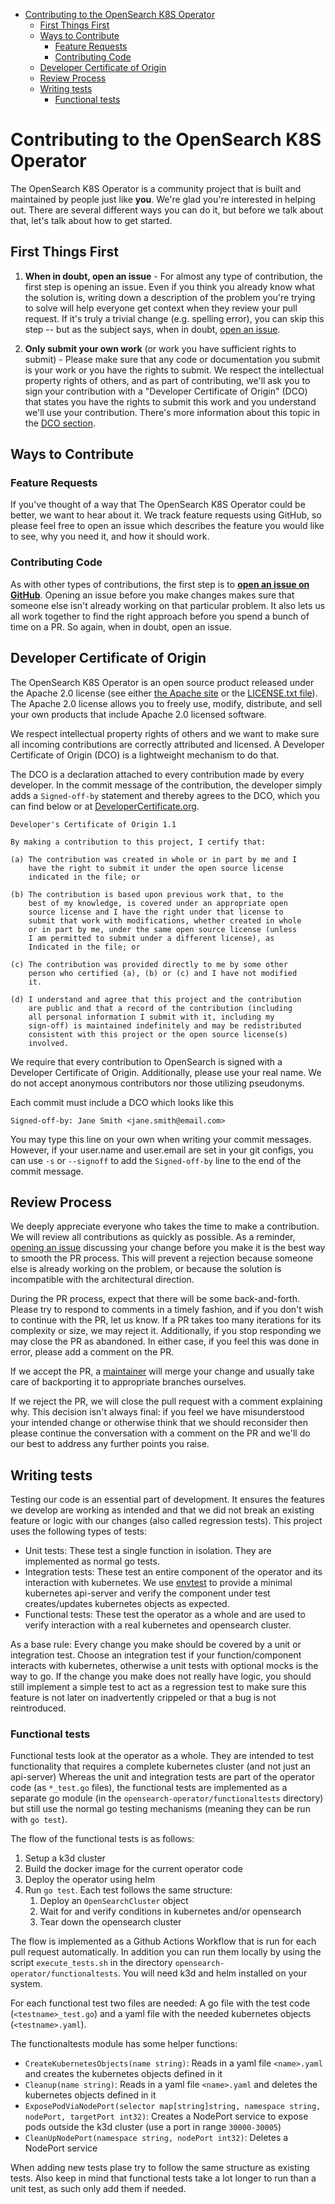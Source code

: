 - [Contributing to the OpenSearch K8S Operator](#contributing-to-the-opensearch-k8s-operator)
  - [First Things First](#first-things-first)
  - [Ways to Contribute](#ways-to-contribute)
    - [Feature Requests](#feature-requests)
    - [Contributing Code](#contributing-code)
  - [Developer Certificate of Origin](#developer-certificate-of-origin)
  - [Review Process](#review-process)
  - [Writing tests](#writing-tests)
    - [Functional tests](#functional-tests)

# Contributing to the OpenSearch K8S Operator

The OpenSearch K8S Operator is a community project that is built and maintained by people just like **you**. We're glad you're interested in helping out. There are several different ways you can do it, but before we talk about that, let's talk about how to get started.

## First Things First

1. **When in doubt, open an issue** - For almost any type of contribution, the first step is opening an issue. Even if you think you already know what the solution is, writing down a description of the problem you're trying to solve will help everyone get context when they review your pull request. If it's truly a trivial change (e.g. spelling error), you can skip this step -- but as the subject says, when in doubt, [open an issue](https://github.com/Opster/opensearch-k8s-operator/issues).

2. **Only submit your own work**  (or work you have sufficient rights to submit) - Please make sure that any code or documentation you submit is your work or you have the rights to submit. We respect the intellectual property rights of others, and as part of contributing, we'll ask you to sign your contribution with a "Developer Certificate of Origin" (DCO) that states you have the rights to submit this work and you understand we'll use your contribution. There's more information about this topic in the [DCO section](#developer-certificate-of-origin).

## Ways to Contribute


### Feature Requests

If you've thought of a way that The OpenSearch K8S Operator could be better, we want to hear about it. We track feature requests using GitHub, so please feel free to open an issue which describes the feature you would like to see, why you need it, and how it should work.

### Contributing Code

As with other types of contributions, the first step is to [**open an issue on GitHub**](https://github.com/opensearch-project/OpenSearch/issues/new/choose). Opening an issue before you make changes makes sure that someone else isn't already working on that particular problem. It also lets us all work together to find the right approach before you spend a bunch of time on a PR. So again, when in doubt, open an issue.

## Developer Certificate of Origin

The OpenSearch K8S Operator is an open source product released under the Apache 2.0 license (see either [the Apache site](https://www.apache.org/licenses/LICENSE-2.0) or the [LICENSE.txt file](./LICENSE.txt)). The Apache 2.0 license allows you to freely use, modify, distribute, and sell your own products that include Apache 2.0 licensed software.

We respect intellectual property rights of others and we want to make sure all incoming contributions are correctly attributed and licensed. A Developer Certificate of Origin (DCO) is a lightweight mechanism to do that.

The DCO is a declaration attached to every contribution made by every developer. In the commit message of the contribution, the developer simply adds a `Signed-off-by` statement and thereby agrees to the DCO, which you can find below or at [DeveloperCertificate.org](http://developercertificate.org/).

```
Developer's Certificate of Origin 1.1

By making a contribution to this project, I certify that:

(a) The contribution was created in whole or in part by me and I
    have the right to submit it under the open source license
    indicated in the file; or

(b) The contribution is based upon previous work that, to the
    best of my knowledge, is covered under an appropriate open
    source license and I have the right under that license to
    submit that work with modifications, whether created in whole
    or in part by me, under the same open source license (unless
    I am permitted to submit under a different license), as
    Indicated in the file; or

(c) The contribution was provided directly to me by some other
    person who certified (a), (b) or (c) and I have not modified
    it.

(d) I understand and agree that this project and the contribution
    are public and that a record of the contribution (including
    all personal information I submit with it, including my
    sign-off) is maintained indefinitely and may be redistributed
    consistent with this project or the open source license(s)
    involved.
 ```

We require that every contribution to OpenSearch is signed with a Developer Certificate of Origin. Additionally, please use your real name. We do not accept anonymous contributors nor those utilizing pseudonyms.

Each commit must include a DCO which looks like this

```
Signed-off-by: Jane Smith <jane.smith@email.com>
```

You may type this line on your own when writing your commit messages. However, if your user.name and user.email are set in your git configs, you can use `-s` or `--signoff` to add the `Signed-off-by` line to the end of the commit message.

## Review Process

We deeply appreciate everyone who takes the time to make a contribution. We will review all contributions as quickly as possible. As a reminder, [opening an issue](https://github.com/Opster/opensearch-k8s-operator) discussing your change before you make it is the best way to smooth the PR process. This will prevent a rejection because someone else is already working on the problem, or because the solution is incompatible with the architectural direction.

During the PR process, expect that there will be some back-and-forth. Please try to respond to comments in a timely fashion, and if you don't wish to continue with the PR, let us know. If a PR takes too many iterations for its complexity or size, we may reject it. Additionally, if you stop responding we may close the PR as abandoned. In either case, if you feel this was done in error, please add a comment on the PR.

If we accept the PR, a [maintainer](MAINTAINERS.md) will merge your change and usually take care of backporting it to appropriate branches ourselves.

If we reject the PR, we will close the pull request with a comment explaining why. This decision isn't always final: if you feel we have misunderstood your intended change or otherwise think that we should reconsider then please continue the conversation with a comment on the PR and we'll do our best to address any further points you raise.

## Writing tests

Testing our code is an essential part of development. It ensures the features we develop are working as intended and that we did not break an existing feature or logic with our changes (also called regression tests). This project uses the following types of tests:

- Unit tests: These test a single function in isolation. They are implemented as normal go tests.
- Integration tests: These test an entire component of the operator and its interaction with kubernetes. We use [envtest](https://book.kubebuilder.io/reference/envtest.html) to provide a minimal kubernetes api-server and verify the component under test creates/updates kubernetes objects as expected.
- Functional tests: These test the operator as a whole and are used to verify interaction with a real kubernetes and opensearch cluster.

As a base rule: Every change you make should be covered by a unit or integration test. Choose an integration test if your function/component interacts with kubernetes, otherwise a unit tests with optional mocks is the way to go. If the change you make does not really have logic, you should still implement a simple test to act as a regression test to make sure this feature is not later on inadvertently crippeled or that a bug is not reintroduced.

### Functional tests

Functional tests look at the operator as a whole. They are intended to test functionality that requires a complete kubernetes cluster (and not just an api-server)  Whereas the unit and integration tests are part of the operator code (as `*_test.go` files), the functional tests are implemented as a separate go module (in the `opensearch-operator/functionaltests` directory) but still use the normal go testing mechanisms (meaning they can be run with `go test`).

The flow of the functional tests is as follows:

1. Setup a k3d cluster
2. Build the docker image for the current operator code
3. Deploy the operator using helm
4. Run `go test`. Each test follows the same structure:
   1. Deploy an `OpenSearchCluster` object
   2. Wait for and verify conditions in kubernetes and/or opensearch
   3. Tear down the opensearch cluster

The flow is implemented as a Github Actions Workflow that is run for each pull request automatically. In addition you can run them locally by using the script `execute_tests.sh` in the directory `opensearch-operator/functionaltests`. You will need k3d and helm installed on your system.

For each functional test two files are needed: A go file with the test code (`<testname>_test.go`) and a yaml file with the needed kubernetes objects (`<testname>.yaml`).

The functionaltests module has some helper functions:

- `CreateKubernetesObjects(name string)`: Reads in a yaml file `<name>.yaml` and creates the kubernetes objects defined in it
- `Cleanup(name string)`: Reads in a yaml file `<name>.yaml` and deletes the kubernetes objects defined in it
- `ExposePodViaNodePort(selector map[string]string, namespace string, nodePort, targetPort int32)`: Creates a NodePort service to expose pods outside the k3d cluster (use a port in range `30000-30005`)
- `CleanUpNodePort(namespace string, nodePort int32)`: Deletes a NodePort service

When adding new tests plase try to follow the same structure as existing tests. Also keep in mind that functional tests take a lot longer to run than a unit test, as such only add them if needed.
